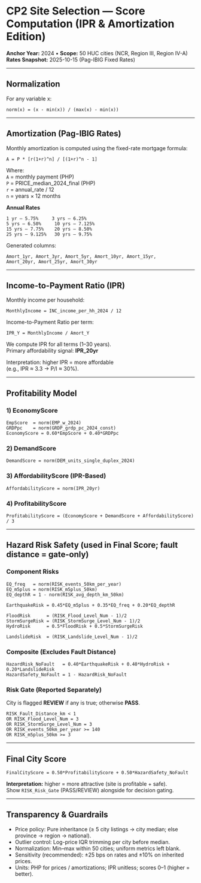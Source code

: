 # CP2 Site Selection — Score Computation (IPR & Amortization Edition)
**Anchor Year:** 2024  •  **Scope:** 50 HUC cities (NCR, Region III, Region IV-A)  
**Rates Snapshot:** 2025-10-15 (Pag-IBIG Fixed Rates)

---

## Normalization
For any variable x:
```
norm(x) = (x - min(x)) / (max(x) - min(x))
```

---

## Amortization (Pag-IBIG Rates)
Monthly amortization is computed using the fixed-rate mortgage formula:
```
A = P * [r(1+r)^n] / [(1+r)^n - 1]
```
Where:  
`A` = monthly payment (PHP)  
`P` = PRICE_median_2024_final (PHP)  
`r` = annual_rate / 12  
`n` = years × 12 months  

**Annual Rates**
```
1 yr – 5.75%     3 yrs – 6.25%
5 yrs – 6.50%     10 yrs – 7.125%
15 yrs – 7.75%    20 yrs – 8.50%
25 yrs – 9.125%   30 yrs – 9.75%
```

Generated columns:
```
Amort_1yr, Amort_3yr, Amort_5yr, Amort_10yr, Amort_15yr,
Amort_20yr, Amort_25yr, Amort_30yr
```

---

## Income-to-Payment Ratio (IPR)
Monthly income per household:
```
MonthlyIncome = INC_income_per_hh_2024 / 12
```
Income-to-Payment Ratio per term:
```
IPR_Y = MonthlyIncome / Amort_Y
```
We compute IPR for all terms (1–30 years).  
Primary affordability signal: **IPR_20yr**

Interpretation: higher IPR = more affordable  
(e.g., IPR ≈ 3.3 → P/I ≈ 30%).

---

## Profitability Model

### 1) EconomyScore
```
EmpScore  = norm(EMP_w_2024)
GRDPpc    = norm(GRDP_grdp_pc_2024_const)
EconomyScore = 0.60*EmpScore + 0.40*GRDPpc
```

### 2) DemandScore
```
DemandScore = norm(DEM_units_single_duplex_2024)
```

### 3) AffordabilityScore (IPR-Based)
```
AffordabilityScore = norm(IPR_20yr)
```

### 4) ProfitabilityScore
```
ProfitabilityScore = (EconomyScore + DemandScore + AffordabilityScore) / 3
```

---

## Hazard Risk Safety (used in Final Score; fault distance = gate-only)

### Component Risks
```
EQ_freq   = norm(RISK_events_50km_per_year)
EQ_m5plus = norm(RISK_m5plus_50km)
EQ_depthR = 1 - norm(RISK_avg_depth_km_50km)

EarthquakeRisk = 0.45*EQ_m5plus + 0.35*EQ_freq + 0.20*EQ_depthR

FloodRisk      = (RISK_Flood_Level_Num - 1)/2
StormSurgeRisk = (RISK_StormSurge_Level_Num - 1)/2
HydroRisk      = 0.5*FloodRisk + 0.5*StormSurgeRisk

LandslideRisk  = (RISK_Landslide_Level_Num - 1)/2
```

### Composite (Excludes Fault Distance)
```
HazardRisk_NoFault   = 0.40*EarthquakeRisk + 0.40*HydroRisk + 0.20*LandslideRisk
HazardSafety_NoFault = 1 - HazardRisk_NoFault
```

### Risk Gate (Reported Separately)
City is flagged **REVIEW** if any is true; otherwise **PASS**.
```
RISK_Fault_Distance_km < 1
OR RISK_Flood_Level_Num = 3
OR RISK_StormSurge_Level_Num = 3
OR RISK_events_50km_per_year >= 140
OR RISK_m5plus_50km >= 3
```

---

## Final City Score
```
FinalCityScore = 0.50*ProfitabilityScore + 0.50*HazardSafety_NoFault
```

**Interpretation:** higher = more attractive (site is profitable + safe).  
Show `RISK_Risk_Gate` (PASS/REVIEW) alongside for decision gating.

---

## Transparency & Guardrails
- Price policy: Pure inheritance (≥ 5 city listings → city median; else province → region → national).  
- Outlier control: Log-price IQR trimming per city before median.  
- Normalization: Min–max within 50 cities; uniform metrics left blank.  
- Sensitivity (recommended): ±25 bps on rates and ±10% on inherited prices.  
- Units: PHP for prices / amortizations; IPR unitless; scores 0–1 (higher = better).
